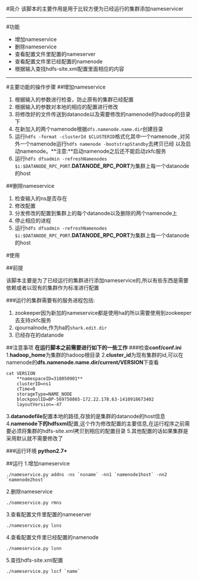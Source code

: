 #简介
该脚本的主要作用是用于比较方便为已经运行的集群添加nameservicer

***

#功能
-   增加nameservice
-   删除nameservice
-   查看配置文件里配置的nameserver
-   查看配置文件里已经配置的namenode
-   根据输入查找hdfs-site.xml配置里面相应的内容

***

#主要功能的操作步骤
##增加nameservice
1.  根据输入的参数进行检查，防止原有的集群已经配置
2.  根据输入的参数对本地的相应的配置进行修改
3.  将修改好的文件传送到datanode以及需要修改的namenode的hadoop的目录下
4.  在新加入的两个namenode根据`dfs.namenode.name.dir`创建目录
5.  运行`hdfs -format -clusterId $CLUSTERID`格式化其中一个namenode
,对另外一个namenode运行`hdfs namenode -bootstrapStandby`去拷贝已经
以及启动namenode。**注意:**启动namenode之后还不能启动zkfc服务
6.  运行`hdfs dfsadmin -refreshNamenodes $i:$DATANODE_RPC_PORT`.**DATANODE_RPC_PORT**为集群上每一个datanode的host

##删除nameservice
1.  检查输入的ns是否存在
2.  修改配置
3.  分发修改的配置到集群上的每个datanode以及删除的两个namenode上
4.  停止相应的进程
5.  运行`hdfs dfsadmin -refreshNamenodes $i:$DATANODE_RPC_PORT`.**DATANODE_RPC_PORT**为集群上每一个datanode的host

#使用

##前提

该脚本主要是为了已经运行的集群进行添加nameservice的,所以有些东西是需要依赖或者以现有的集群作为标准进行配置

###运行的集群需要有的服务进程包括:
1.  zookeeper因为新加的nameservice都是使用ha的所以需要使用到zookeeper去支持zkfc服务
2.  qjournalnode,作为ha的`shark.edit.dir`
3.  已经存在的datanode

##注意事项
**在运行脚本之前需要进行如下的一些工作**
###检查**conf/conf.ini**
1.**hadoop_home**为集群的hadoop根目录
2.**cluster_id**为现有集群的id,可以在namenode的**dfs.namenode.name.dir/current/VERSION**下查看

    cat VERSION
        **namespaceID=318050901**
        clusterID=ns1
        cTime=0
        storageType=NAME_NODE
        blockpoolID=BP-569750865-172.22.178.63-1410918673402
        layoutVersion=-47

3.**datanodefile**配置本地的路径,存放的是集群的datanode的host信息
4.**namenode下的hdfsxml**配置,这个作为修改配置的主要信息,在运行程序之前需要必须将集群的hdfs-site.xml拷贝到相应的配置目录
5.其他配置的话如果集群是采用默认就不需要修改了

###运行环境
**python2.7+**

##运行
1.增加nameservice

    ./nameservice.py addns -ns `nsname` -nn1 `namenode1host` -nn2 `namenode2host`

2.删除nameservice

    ./nameservice.py rmns

3.查看配置文件里配置的nameserver

    ./nameservice.py lsns

4.查看配置文件里已经配置的namenode

    ./nameservice.py lsnn

5.查找hdfs-site.xml配置

    ./nameservice.py lscf `name`

